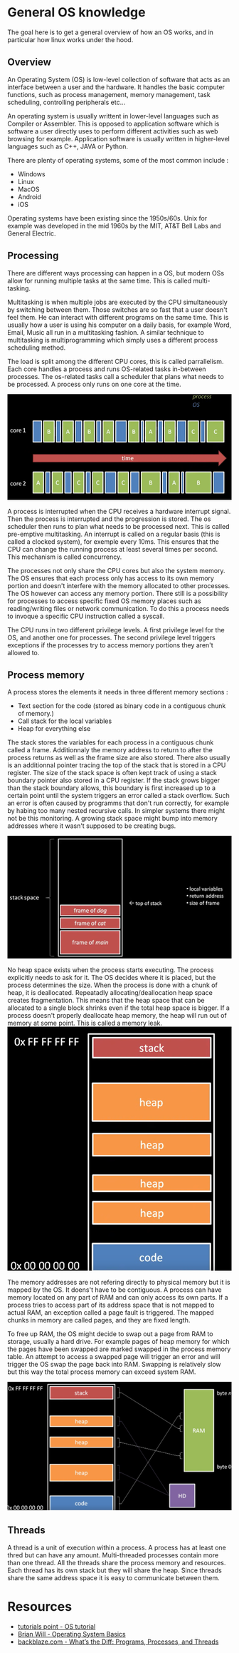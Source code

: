 # General OS knowledge

The goal here is to get a general overview of how an OS works, and in particular how linux works under the hood.

## Overview

An Operating System (OS) is low-level collection of software that acts as an interface between a user and the hardware. It handles the basic computer functions, such as process management, memory management, task scheduling, controlling peripherals etc...

An operating system is usually writtent in lower-level languages such as Compiler or Assembler. This is opposed to application software which is software a user directly uses to perform different activities such as web browsing for example. Application software is usually written in higher-level languages such as C++, JAVA or Python.

There are plenty of operating systems, some of the most common include : 

* Windows
* Linux
* MacOS
* Android
* iOS

Operating systems have been existing since the 1950s/60s. Unix for example was developed in the mid 1960s by the MIT, AT&T Bell Labs and General Electric.

## Processing

There are different ways processing can happen in a OS, but modern OSs allow for running multiple tasks at the same time. This is called multi-tasking.

Multitasking is when multiple jobs are executed by the CPU simultaneously by switching between them. Those switches are so fast that a user doesn't feel them. He can interact with different programs on the same time. This is usually how a user is using his computer on a daily basis, for example Word, Email, Music all run in a multitasking fashion.
A similar technique to multitasking is multiprogramming which simply uses a different process scheduling method.

The load is split among the different CPU cores, this is called parrallelism. Each core handles a process and runs OS-related tasks in-between processes. The os-related tasks call a scheduler that plans what needs to be processed. A process only runs on one core at the time.

![](/Learning%20Path/Images/OS/os_process_scheduling.png)

A process is interrupted when the CPU receives a hardware interrupt signal. Then the process is interrupted and the progression is stored. The os scheduler then runs to plan what needs to be processed next. This is called pre-emptive multitasking. An interrupt is called on a regular basis (this is called a clocked system), for exemple every 10ms. This ensures that the CPU can change the running process at least several times per second. This mechanism is called concurrency.

The processes not only share the CPU cores but also the system memory. The OS ensures that each process only has access to its own memory portion and doesn't interfere with the memory allocated to other processes. The OS however can access any memory portion. There still is a possibility for processes to access specific fixed OS memory places such as reading/writing files or network communication. To do this a process needs to invoque a specific CPU instruction called a syscall.

The CPU runs in two different privilege levels. A first privilege level for the OS, and another one for processes. The second privilege level triggers exceptions if the processes try to access memory portions they aren't allowed to.

## Process memory

A process stores the elements it needs in three different memory sections : 
* Text section for the code (stored as binary code in a contiguous chunk of memory.)
* Call stack for the local variables
* Heap for everything else

The stack stores the variables for each process in a contiguous chunk called a frame. Additionnaly the memory address to return to after the process returns as well as the frame size are also stored. There also usually is an additionnal pointer tracing the top of the stack that is stored in a CPU register.
The size of the stack space is often kept track of using a stack boundary pointer also stored in a CPU register. If the stack grows bigger than the stack boundary allows, this boundary is first increased up to a certain point until the system triggers an error called a stack overflow. Such an error is often caused by programms that don't run correctly, for example by habing too many nested recursive calls.
In simpler systems there might not be this monitoring. A growing stack space might bump into memory addresses where it wasn't supposed to be creating bugs.

![](/Learning%20Path/Images/OS/os_process_stack.png)

No heap space exists when the process starts executing. The process explicitly needs to ask for it. The OS decides where it is placed, but the process determines the size. When the process is done with a chunk of heap, it is deallocated. Repeatadly allocating/deallocation heap space creates fragmentation. This means that the heap space that can be allocated to a single block shrinks even if the total heap space is bigger. If a process doesn't properly deallocate heap memory, the heap will run out of memory at some point. This is called a memory leak.
![](/Learning%20Path/Images/OS/os_process_heap.png)

The memory addresses are not refering directly to physical memory but it is mapped by the OS. It doens't have to be contiguous. A process can have memory located on any part of RAM and can only access its own parts. If a process tries to access part of its address space that is not mapped to actual RAM, an exception called a page fault is triggered. The mapped chunks in memory are called pages, and they are fixed length.

To free up RAM, the OS might decide to swap out a page from RAM to storage, usually a hard drive. For example pages of heap memory for which the pages have been swapped are marked swapped in the process memory table.
An attempt to access a swapped page will trigger an error and will trigger the OS swap the page back into RAM. Swapping is relatively slow but this way the total process memory can exceed system RAM.

![](/Learning%20Path/Images/OS/os_process_mapping.png)

## Threads

A thread is a unit of execution within a process. A process has at least one thred but can have any amount. Multi-threaded processes contain more than one thread. All the threads share the process memory and resources. Each thread has its own stack but they will share the heap. Since threads share the same address space it is easy to communicate between them.


# Resources

* [tutorials point - OS tutorial](https://www.tutorialspoint.com/operating_system/index.htm)
* [Brian Will - Operating System Basics](https://www.youtube.com/watch?v=9GDX-IyZ_C8)
* [backblaze.com - What’s the Diff: Programs, Processes, and Threads](https://www.backblaze.com/blog/whats-the-diff-programs-processes-and-threads/)